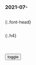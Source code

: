 ### 2021-07-　

```note
```

{:.font-head}

```tip
```

{:.h4}

<table id="tbc" style="white-space: pre-wrap">
</table>
<button onclick="toggleb()">toggle</button>
<pre id="prr" style="display: none">
<!-- 🍅<br>　<hr>🍑 -->

有被冒犯到！头像为卡通图案的人不要骗，事多而且还穷
https://new.qq.com/rain/a/20210707V0443L00

真的有被冒犯到，骗子说：“微信头像用卡通的，事多还穷
https://baijiahao.baidu.com/s?id=1704685745760824392&wfr=spider&for=pc

其中笔记本上记录了一点是：微信头像为卡通头像，默认该人不具备被“杀猪”的价值，事多还穷！惹得一众网友愤怒！

有网友说：“真的有被冒犯到”’“我没笑他是骗子他居然笑我穷”“我事不多，但是我是真的穷”

“好家伙，瞎说什么大实话”“我凭本事穷的你凭什么嫌弃我

https://pics0.baidu.com/feed/574e9258d109b3de569eb2f0784da989810a4c04.jpeg?token=d732028afc5e39af32040ee76adfc840

NBA总裁：希望继续在zg转播球赛，并非是认可zg发生的一切事
https://baijiahao.baidu.com/s?id=1704698981822665194&wfr=spider&for=pc

特朗普：不满意沙t对记者之死的解释，但不想失去沙t对美投资
https://baijiahao.baidu.com/s?id=1615078763648258657&wfr=spider&for=pc

特朗普认为卡舒吉已身亡，多gzf与企业将抵z沙t投资大会
https://www.thepaper.cn/newsDetail_forward_2543374

http://image.thepaper.cn/www/image/11/440/644.jpg

记者被杀引西方抵z？沙t：投资大会人多钱多，首天签约550亿美元
https://www.sohu.com/a/270992839_100158797

投资大会第一天，沙t签500亿美元大单
https://baijiahao.baidu.com/s?id=1615148291437015261&wfr=spider&for=pc

578票赞成29票反对！欧盟高票通过“抵zbj冬a会”决议
https://www.163.com/dy/article/GEQ4J7MP0515PA6M.html

578:29！欧盟通过“抵zbj冬a会”决议，z方霸气回应
https://www.163.com/dy/article/GEN5E5QU0534NABF.html

美g以及欧盟等少数西方gj不断地想要借助各种手段对zg进行限制和打压，

<!-- 🍅<br>　<hr>🍑 -->
</pre>

<script src="https://cdn.jsdelivr.net/npm/jquery@3.5.1/dist/jquery.min.js"></script>

<link rel="stylesheet" href="https://cdn.jsdelivr.net/gh/fancyapps/fancybox@3.5.7/dist/jquery.fancybox.min.css" />
<script src="https://cdn.jsdelivr.net/gh/fancyapps/fancybox@3.5.7/dist/jquery.fancybox.min.js"></script>

<script type="text/javascript">

setTimeout(function(){
  tbc.innerHTML = parseURL(prr.innerHTML);
},0);

var __urlRegex = /(\b(https?|ftp|file):\/\/[-A-Z0-9+&@#\/%?=~_|!:,.;]*[-A-Z0-9+&@#\/%=~_|])/ig;
var __imgRegex = /\.(?:jpe?g|gif|png)$/i;

function parseURL($string){

    var exp = __urlRegex;
    return $string.replace(exp,function(match){
            __imgRegex.lastIndex=0;
            if(__imgRegex.test(match)){
                return '<a data-fancybox="gallery" href="' + match.replace("/p=700", "")
                 + '"><img src="' + match.replace("/p=700", "")+'" width="64"></a>';
            }
            else{
                return '<a href="' + match + '" target="_blank">' + match + '</a>';
            }
        }
    );
}

function toggleb() {
  var x = document.getElementById("prr");
  if (x.style.display === "none") {
    x.style.display = "";
  } else {
    x.style.display = "none";
  }
}

</script>
